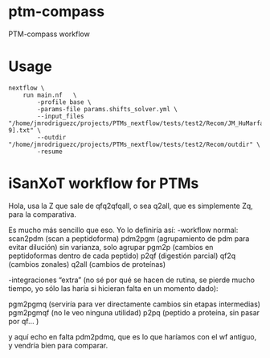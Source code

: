 # ptm-compass
PTM-compass workflow


# Usage
<!-- nextflow  -c nextflow.config  -bg -q -log demuxRun.log run demuxWithUMI.nf -resume  -params-file 230208_A02012_0014_AHMKVTDRX2.params.yam -->

```
nextflow \
    run main.nf   \
        -profile base \
        -params-file params.shifts_solver.yml \
        --input_files "/home/jmrodriguezc/projects/PTMs_nextflow/tests/test2/Recom/JM_HuMarfanPlasma_TMT[0-9].txt" \
        --outdir  "/home/jmrodriguezc/projects/PTMs_nextflow/tests/test2/Recom/outdir" \
        -resume

```

<!--
nextflow -config nextflow.config \
    run shifts_solver.nf \
        -params-file params.shifts_solver.yml \
        --input_files "/home/jmrodriguezc/projects/PTMs_nextflow/tests/test2/Recom/JM_HuMarfanPlasma_TMT[0-9].txt" \
        --output_dir  "/home/jmrodriguezc/projects/PTMs_nextflow/tests/test2/Recom/outdir" \
        -resume
-->


# iSanXoT workflow for PTMs

Hola, usa la Z que sale de qfq2qfqall, o sea q2all, que es simplemente Zq, para la comparativa.

Es mucho más sencillo que eso. Yo lo definiría así:
-workflow normal: 
scan2pdm           (scan a peptidoforma) 
pdm2pgm           (agrupamiento de pdm para evitar dilución) sin varianza, solo agrupar
pgm2p                  (cambios en peptidoformas dentro de cada peptido) 
p2qf                       (digestión parcial) 
qf2q                       (cambios zonales) 
q2all                      (cambios de proteínas)

-integraciones “extra” (no sé por qué se hacen de rutina, se pierde mucho tiempo, yo sólo las haría si hicieran falta en un momento dado):

pgm2pgmq         (serviría para ver directamente cambios sin etapas intermedias) 
pgm2pgmqf       (no le veo ninguna utilidad)
p2pq                      (peptido a proteína, sin pasar por qf… ) 

y aquí echo en falta pdm2pdmq, que es lo que haríamos con el wf antiguo, y vendría bien para comparar.

